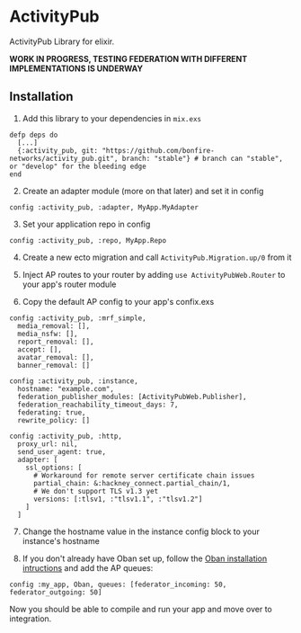 # ActivityPub

ActivityPub Library for elixir.

**WORK IN PROGRESS, TESTING FEDERATION WITH DIFFERENT IMPLEMENTATIONS IS UNDERWAY**

## Installation

1. Add this library to your dependencies in `mix.exs`

```
defp deps do
  [...]
  {:activity_pub, git: "https://github.com/bonfire-networks/activity_pub.git", branch: "stable"} # branch can "stable", or "develop" for the bleeding edge
end
```

2. Create an adapter module (more on that later) and set it in config

```
config :activity_pub, :adapter, MyApp.MyAdapter
```

3. Set your application repo in config

```
config :activity_pub, :repo, MyApp.Repo
```

4. Create a new ecto migration and call `ActivityPub.Migration.up/0` from it

5. Inject AP routes to your router by adding `use ActivityPubWeb.Router` to your app's router module

6. Copy the default AP config to your app's confix.exs

```
config :activity_pub, :mrf_simple,
  media_removal: [],
  media_nsfw: [],
  report_removal: [],
  accept: [],
  avatar_removal: [],
  banner_removal: []

config :activity_pub, :instance,
  hostname: "example.com",
  federation_publisher_modules: [ActivityPubWeb.Publisher],
  federation_reachability_timeout_days: 7,
  federating: true,
  rewrite_policy: []

config :activity_pub, :http,
  proxy_url: nil,
  send_user_agent: true,
  adapter: [
    ssl_options: [
      # Workaround for remote server certificate chain issues
      partial_chain: &:hackney_connect.partial_chain/1,
      # We don't support TLS v1.3 yet
      versions: [:tlsv1, :"tlsv1.1", :"tlsv1.2"]
    ]
  ]
  ```

7. Change the hostname value in the instance config block to your instance's hostname 

8. If you don't already have Oban set up, follow the [Oban installation intructions](https://hexdocs.pm/oban/installation.html#content) and add the AP queues:

```
config :my_app, Oban, queues: [federator_incoming: 50, federator_outgoing: 50]
```

Now you should be able to compile and run your app and move over to integration.
